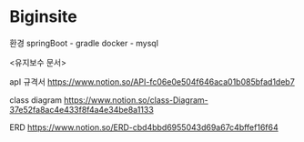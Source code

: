 # Biginsite

환경
springBoot - gradle
docker - mysql

<유지보수 문서>

apI 규격서
https://www.notion.so/API-fc06e0e504f646aca01b085bfad1deb7


class diagram
https://www.notion.so/class-Diagram-37e52fa8ac4e433f8f4a4e34be8a1133


ERD
https://www.notion.so/ERD-cbd4bbd6955043d69a67c4bffef16f64
